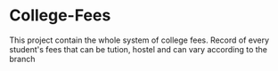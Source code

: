 # College-Fees
This project contain the whole system of college fees. Record of every student's fees that can be tution, hostel and can vary according to the branch 
